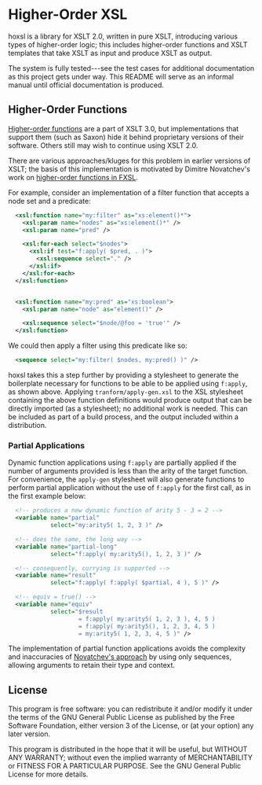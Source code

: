 <!---
  Copyright (C) 2014  LoVullo Associates, Inc.

  Permission is granted to copy, distribute and/or modify this
  document under the terms of the GNU Free Documentation License,
  Version 1.3 or any later version published by the Free Software
  Foundation; with no Invariant Sections, no Front-Cover Texts, and no
  Back-Cover Texts.  A copy of the license is included the file
  COPYING.FDL.
-->
# Higher-Order XSL
hoxsl is a library for XSLT 2.0, written in pure XSLT, introducing
various types of higher-order logic;  this includes higher-order
functions and XSLT templates that take XSLT as input and produce XSLT
as output.

The system is fully tested---see the test cases for additional
documentation as this project gets under way.  This README will serve
as an informal manual until official documentation is produced.


## Higher-Order Functions
[Higher-order functions][xslt-30-ho] are a part of XSLT 3.0, but
implementations that support them (such as Saxon) hide it behind
proprietary versions of their software.  Others still may wish to
continue using XSLT 2.0.

There are various approaches/kluges for this problem in earlier
versions of XSLT; the basis of this implementation is motivated by
Dimitre Novatchev's work on [higher-order functions in FXSL][nova-ho].

For example, consider an implementation of a filter function that
accepts a node set and a predicate:

```xml
  <xsl:function name="my:filter" as="xs:element()*">
    <xsl:param name="nodes" as="xs:element()*" />
    <xsl:param name="pred" />

    <xsl:for-each select="$nodes">
      <xsl:if test="f:apply( $pred, . )">
        <xsl:sequence select="." />
      </xsl:if>
    </xsl:for-each>
  </xsl:function>


  <xsl:function name="my:pred" as="xs:boolean">
    <xsl:param name="node" as="element()" />

    <xsl:sequence select="$node/@foo = 'true'" />
  </xsl:function>
```

We could then apply a filter using this predicate like so:

```xml
  <sequence select="my:filter( $nodes, my:pred() )" />
```

hoxsl takes this a step further by providing a stylesheet to generate
the boilerplate necessary for functions to be able to be applied using
`f:apply`, as shown above.  Applying `tranform/apply-gen.xsl` to the
XSL stylesheet containing the above function definitions would produce
output that can be directly imported (as a stylesheet); no additional
work is needed.  This can be included as part of a build process, and
the output included within a distribution.


### Partial Applications
Dynamic function applications using `f:apply` are partially applied if
the number of arguments provided is less than the arity of the target
function.  For convenience, the `apply-gen` stylesheet will also
generate functions to perform partial application without the use of
`f:apply` for the first call, as in the first example below:

```xml
  <!-- produces a new dynamic function of arity 5 - 3 = 2 -->
  <variable name="partial"
            select="my:arity5( 1, 2, 3 )" />

  <!-- does the same, the long way -->
  <variable name="partial-long"
            select="f:apply( my:arity5(), 1, 2, 3 )" />

  <!-- consequently, currying is supported -->
  <variable name="result"
            select="f:apply( f:apply( $partial, 4 ), 5 )" />

  <!-- equiv = true() -->
  <variable name="equiv"
            select="$result
                    = f:apply( my:arity5( 1, 2, 3 ), 4, 5 )
                    = f:apply( my:arity5(), 1, 2, 3, 4, 5 )
                    = my:arity5( 1, 2, 3, 4, 5 )" />
```

The implementation of partial function applications avoids the
complexity and inaccuracies of [Novatchev's approach][nova-ho] by
using only sequences, allowing arguments to retain their type and
context.


## License
This program is free software: you can redistribute it and/or modify it
under the terms of the GNU General Public License as published by the Free
Software Foundation, either version 3 of the License, or (at your option)
any later version.

This program is distributed in the hope that it will be useful, but WITHOUT ANY
WARRANTY; without even the implied warranty of MERCHANTABILITY or FITNESS FOR A
PARTICULAR PURPOSE.  See the GNU General Public License for more details.

[nova-ho]: http://conferences.idealliance.org/extreme/html/2006/Novatchev01/EML2006Novatchev01.html
[xslt-30-ho]: http://www.w3.org/TR/xslt-30/#dt-higher-order-operand
